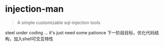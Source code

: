 # injection-man
> A simple customizable sql-injection tools

steel under coding ...
it's just need some pationce
下一阶段目标，优化代码结构，加入shell可交互特性
